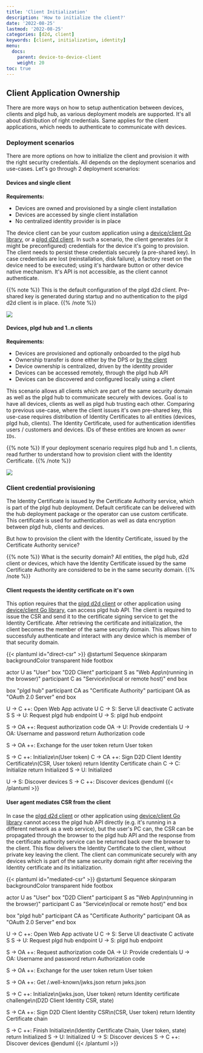```yaml
---
title: 'Client Initialization'
description: 'How to initialize the client?'
date: '2022-08-25'
lastmod: '2022-08-25'
categories: [d2d, client]
keywords: [client, initialization, identity]
menu:
  docs:
    parent: device-to-device-client
    weight: 20
toc: true
---
```


## Client Application Ownership

There are more ways on how to setup authentication between devices, clients and plgd hub, as various deployment models are supported. It's all about distribution of right credentials. Same applies for the client applications, which needs to authenticate to communicate with devices.

### Deployment scenarios
There are more options on how to initialize the client and provision it with the right security credentials. All depends on the deployment scenarios and use-cases. Let's go through 2 deployment scenarios:

#### Devices and single client

**Requirements:**

- Devices are owned and provisioned by a single client installation
- Devices are accessed by single client installation
- No centralized identity provider is in place

The device client can be your custom application using a [device/client Go library](https://github.com/plgd-dev/device/tree/main/client), or a [plgd d2d client](https://github.com/plgd-dev/client-application). In such a scenario, the client generates (or it might be preconfigured) credentials for the device it's going to provision. The client needs to persist these credentials securely (a pre-shared key). In case credentials are lost (reinstallation, disk failure), a factory reset on the device need to be executed; using it's hardware button or other device native mechanism. It's API is not accessible, as the client cannot authenticate.

{{% note %}}
This is the default configuration of the plgd d2d client. Pre-shared key is generated during startup and no authentication to the plgd d2d client is in place.
{{% /note %}}

![](/images/device-to-device-client/device-client.drawio.svg)

#### Devices, plgd hub and 1..n clients

**Requirements:**

- Devices are provisioned and optionally onboarded to the plgd hub
- Ownership transfer is done either by the DPS or [by the client](../ownership-transfer)
- Device ownership is centralized, driven by the identity provider
- Devices can be accessed remotely, through the plgd hub API
- Devices can be discovered and configured locally using a client

This scenario allows all clients which are part of the same security domain as well as the plgd hub to communicate securely with devices. Goal is to have all devices, clients as well as plgd hub trusting each other. Comparing to previous use-case, where the client issues it's own pre-shared key, this use-case requires distribution of Identity Certificates to all entities (devices, plgd hub, clients). The Identity Certificate, used for authentication identifies users / customers and devices. IDs of these entities are known as `owner IDs`.

{{% note %}}
If your deployment scenario requires plgd hub and 1..n clients, read further to understand how to provision client with the Identity Certificate.
{{% /note %}}

![](/images/device-to-device-client/device-hub-client-cert.drawio.svg)

### Client credential provisioning

The Identity Certificate is issued by the Certificate Authority service, which is part of the plgd hub deployment. Default certificate can be delivered with the hub deployment package or the operator can use custom certificate. This certificate is used for authentication as well as data encryption between plgd hub, clients and devices.

But how to provision the client with the Identity Certificate, issued by the Certificate Authority service?

{{% note %}}
What is the security domain? All entities, the plgd hub, d2d client or devices, which have the Identity Certificate issued by the same Certificate Authority are considered to be in the same security domain.
{{% /note %}}

#### Client requests the identity certificate on it's own

This option requires that the [plgd d2d client](https://github.com/plgd-dev/client-application) or other application using [device/client Go library](https://github.com/plgd-dev/device/tree/main/client), can access plgd hub API. The client is required to issue the CSR and send it to the certificate signing service to get the Identity Certificate. After retrieving the certificate and initialization, the client becomes the member of the same security domain. This allows him to successfuly authenticate and interact with any device which is member of that security domain.

{{< plantuml id="direct-csr" >}}
@startuml Sequence
skinparam backgroundColor transparent
hide footbox

actor U as "User"
box "D2D Client"
participant S as "Web App\n(running in the browser)"
participant C as "Service\n(local or remote host)"
end box

box "plgd hub"
participant CA as "Certificate Authority"
participant OA as "OAuth 2.0 Server"
end box

U -> C ++: Open Web App
activate U
C -> S: Serve UI
deactivate C
activate S
S -> U: Request plgd hub endpoint
U -> S: plgd hub endpoint

S -> OA ++: Request authorization code
OA -> U: Provide credentials
U -> OA: Username and password
return Authorization code

S -> OA ++: Exchange for the user token
return User token

S -> C ++: Initialize\n(User token)
C -> CA ++: Sign D2D Client Identity Certificate\n(CSR, User token)
return Identity Certificate chain
C -> C: Initialize
return Initialized
S -> U: Initialized

U -> S: Discover devices
S -> C ++: Discover devices
@enduml
{{< /plantuml >}}

#### User agent mediates CSR from the client

In case the [plgd d2d client](https://github.com/plgd-dev/client-application) or other application using [device/client Go library](https://github.com/plgd-dev/device/tree/main/client) cannot access the plgd hub API directly (e.g. it's running in a different network as a web service), but the user's PC can, the CSR can be propagated through the browser to the plgd hub API and the response from the certificate authority service can be returned back over the browser to the client. This flow delivers the Identity Certificate to the client, without private key leaving the client. The client can communicate securely with any devices which is part of the same security domain right after receiving the Identity certificate and its initialization.

{{< plantuml id="mediated-csr" >}}
@startuml Sequence
skinparam backgroundColor transparent
hide footbox

actor U as "User"
box "D2D Client"
participant S as "Web App\n(running in the browser)"
participant C as "Service\n(local or remote host)"
end box

box "plgd hub"
participant CA as "Certificate Authority"
participant OA as "OAuth 2.0 Server"
end box

U -> C ++: Open Web App
activate U
C -> S: Serve UI
deactivate C
activate S
S -> U: Request plgd hub endpoint
U -> S: plgd hub endpoint

S -> OA ++: Request authorization code
OA -> U: Provide credentials
U -> OA: Username and password
return Authorization code

S -> OA ++: Exchange for the user token
return User token

S -> OA ++: Get /.well-known/jwks.json
return jwks.json

S -> C ++: Initialize\n(jwks.json, User token)
return Identity certificate challenge\n(D2D Client Identity CSR, state)

S -> CA ++: Sign D2D Client Identity CSR\n(CSR, User token)
return Identity Certificate chain

S -> C ++: Finish Initialize\n(Identity Certificate Chain, User token, state)
return Initialized
S -> U: Initialized
U -> S: Discover devices
S -> C ++: Discover devices
@enduml
{{< /plantuml >}}